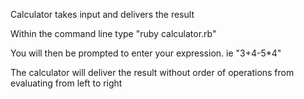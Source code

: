 Calculator takes input and delivers the result

Within the command line type "ruby calculator.rb"

You will then be prompted to enter your expression. ie "3+4-5*4"

The calculator will deliver the result without order of operations from evaluating from left to right
